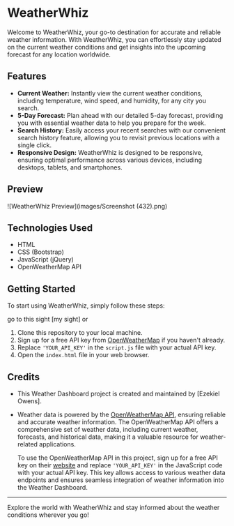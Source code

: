 # WeatherWhiz

Welcome to WeatherWhiz, your go-to destination for accurate and reliable weather information. With WeatherWhiz, you can effortlessly stay updated on the current weather conditions and get insights into the upcoming forecast for any location worldwide.

## Features

- **Current Weather:** Instantly view the current weather conditions, including temperature, wind speed, and humidity, for any city you search.
- **5-Day Forecast:** Plan ahead with our detailed 5-day forecast, providing you with essential weather data to help you prepare for the week.
- **Search History:** Easily access your recent searches with our convenient search history feature, allowing you to revisit previous locations with a single click.
- **Responsive Design:** WeatherWhiz is designed to be responsive, ensuring optimal performance across various devices, including desktops, tablets, and smartphones.

## Preview

![WeatherWhiz Preview](images/Screenshot (432).png)

## Technologies Used

- HTML
- CSS (Bootstrap)
- JavaScript (jQuery)
- OpenWeatherMap API

## Getting Started

To start using WeatherWhiz, simply follow these steps:

go to this sight [my sight] or

1. Clone this repository to your local machine.
2. Sign up for a free API key from [OpenWeatherMap](https://openweathermap.org/api) if you haven't already.
3. Replace `'YOUR_API_KEY'` in the `script.js` file with your actual API key.
4. Open the `index.html` file in your web browser.

## Credits

- This Weather Dashboard project is created and maintained by [Ezekiel Owens].

- Weather data is powered by the [OpenWeatherMap API](https://openweathermap.org/api), ensuring reliable and accurate weather information. The OpenWeatherMap API offers a comprehensive set of weather data, including current weather, forecasts, and historical data, making it a valuable resource for weather-related applications.

  To use the OpenWeatherMap API in this project, sign up for a free API key on their [website](https://openweathermap.org/api) and replace `'YOUR_API_KEY'` in the JavaScript code with your actual API key. This key allows access to various weather data endpoints and ensures seamless integration of weather information into the Weather Dashboard.

---

Explore the world with WeatherWhiz and stay informed about the weather conditions wherever you go!